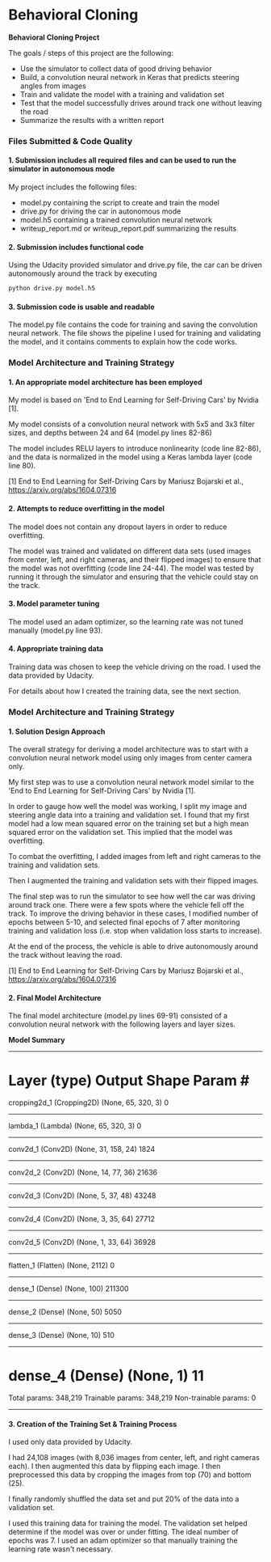 # **Behavioral Cloning**


**Behavioral Cloning Project**

The goals / steps of this project are the following:
* Use the simulator to collect data of good driving behavior
* Build, a convolution neural network in Keras that predicts steering angles from images
* Train and validate the model with a training and validation set
* Test that the model successfully drives around track one without leaving the road
* Summarize the results with a written report


### Files Submitted & Code Quality

#### 1. Submission includes all required files and can be used to run the simulator in autonomous mode

My project includes the following files:
* model.py containing the script to create and train the model
* drive.py for driving the car in autonomous mode
* model.h5 containing a trained convolution neural network
* writeup_report.md or writeup_report.pdf summarizing the results

#### 2. Submission includes functional code
Using the Udacity provided simulator and drive.py file, the car can be driven autonomously around the track by executing
```sh
python drive.py model.h5
```

#### 3. Submission code is usable and readable

The model.py file contains the code for training and saving the convolution neural network. The file shows the pipeline I used for training and validating the model, and it contains comments to explain how the code works.

### Model Architecture and Training Strategy

#### 1. An appropriate model architecture has been employed

My model is based on 'End to End Learning for Self-Driving Cars' by Nvidia [1].

My model consists of a convolution neural network with 5x5 and 3x3 filter sizes, and depths between 24 and 64 (model.py lines 82-86)

The model includes RELU layers to introduce nonlinearity (code line 82-86), and the data is normalized in the model using a Keras lambda layer (code line 80).

[1] End to End Learning for Self-Driving Cars by Mariusz Bojarski et al., https://arxiv.org/abs/1604.07316


#### 2. Attempts to reduce overfitting in the model

The model does not contain any dropout layers in order to reduce overfitting.

The model was trained and validated on different data sets (used images from center, left, and right cameras, and their flipped images) to ensure that the model was not overfitting (code line 24-44). The model was tested by running it through the simulator and ensuring that the vehicle could stay on the track.

#### 3. Model parameter tuning

The model used an adam optimizer, so the learning rate was not tuned manually (model.py line 93).

#### 4. Appropriate training data

Training data was chosen to keep the vehicle driving on the road. I used the data provided by Udacity.

For details about how I created the training data, see the next section.

### Model Architecture and Training Strategy

#### 1. Solution Design Approach

The overall strategy for deriving a model architecture was to start with a convolution neural network model using only images from center camera only.

My first step was to use a convolution neural network model similar to the 'End to End Learning for Self-Driving Cars' by Nvidia [1].

In order to gauge how well the model was working, I split my image and steering angle data into a training and validation set. I found that my first model had a low mean squared error on the training set but a high mean squared error on the validation set. This implied that the model was overfitting.

To combat the overfitting, I added images from left and right cameras to the training and validation sets.

Then I augmented the training and validation sets with their flipped images.

The final step was to run the simulator to see how well the car was driving around track one. There were a few spots where the vehicle fell off the track. To improve the driving behavior in these cases, I modified number of epochs between 5-10, and selected final epochs of 7 after monitoring training and validation loss (i.e. stop when validation loss starts to increase).

At the end of the process, the vehicle is able to drive autonomously around the track without leaving the road.

[1] End to End Learning for Self-Driving Cars by Mariusz Bojarski et al., https://arxiv.org/abs/1604.07316


#### 2. Final Model Architecture

The final model architecture (model.py lines 69-91) consisted of a convolution neural network with the following layers and layer sizes.

**Model Summary**
_________________________________________________________________
Layer (type)                 Output Shape              Param #
=================================================================
cropping2d_1 (Cropping2D)    (None, 65, 320, 3)        0
_________________________________________________________________
lambda_1 (Lambda)            (None, 65, 320, 3)        0
_________________________________________________________________
conv2d_1 (Conv2D)            (None, 31, 158, 24)       1824
_________________________________________________________________
conv2d_2 (Conv2D)            (None, 14, 77, 36)        21636
_________________________________________________________________
conv2d_3 (Conv2D)            (None, 5, 37, 48)         43248
_________________________________________________________________
conv2d_4 (Conv2D)            (None, 3, 35, 64)         27712
_________________________________________________________________
conv2d_5 (Conv2D)            (None, 1, 33, 64)         36928
_________________________________________________________________
flatten_1 (Flatten)          (None, 2112)              0
_________________________________________________________________
dense_1 (Dense)              (None, 100)               211300
_________________________________________________________________
dense_2 (Dense)              (None, 50)                5050
_________________________________________________________________
dense_3 (Dense)              (None, 10)                510
_________________________________________________________________
dense_4 (Dense)              (None, 1)                 11
=================================================================
Total params: 348,219
Trainable params: 348,219
Non-trainable params: 0
_________________________________________________________________


#### 3. Creation of the Training Set & Training Process

I used only data provided by Udacity.

I had 24,108 images (with 8,036 images from center, left, and right cameras each). I then augmented this data by flipping each image. I then preprocessed this data by cropping the images from top (70) and bottom (25).

I finally randomly shuffled the data set and put 20% of the data into a validation set.

I used this training data for training the model. The validation set helped determine if the model was over or under fitting. The ideal number of epochs was 7. I used an adam optimizer so that manually training the learning rate wasn't necessary.
